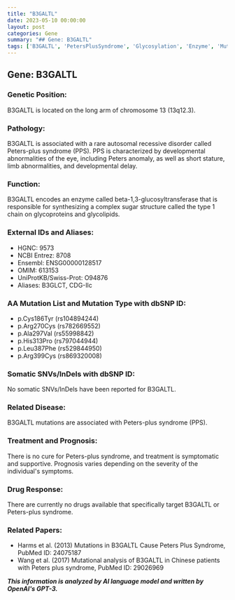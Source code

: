 ```yaml
---
title: "B3GALTL"
date: 2023-05-10 00:00:00
layout: post
categories: Gene
summary: "## Gene: B3GALTL"
tags: ['B3GALTL', 'PetersPlusSyndrome', 'Glycosylation', 'Enzyme', 'Mutation', 'SymptomaticTreatment', 'RareDisease', 'GeneticAnalysis']
---
```


## Gene: B3GALTL

### Genetic Position:
B3GALTL is located on the long arm of chromosome 13 (13q12.3).

### Pathology:
B3GALTL is associated with a rare autosomal recessive disorder called Peters-plus syndrome (PPS). PPS is characterized by developmental abnormalities of the eye, including Peters anomaly, as well as short stature, limb abnormalities, and developmental delay.

### Function:
B3GALTL encodes an enzyme called beta-1,3-glucosyltransferase that is responsible for synthesizing a complex sugar structure called the type 1 chain on glycoproteins and glycolipids.

### External IDs and Aliases:
- HGNC: 9573
- NCBI Entrez: 8708
- Ensembl: ENSG00000128517
- OMIM: 613153
- UniProtKB/Swiss-Prot: O94876
- Aliases: B3GLCT, CDG-Ilc

### AA Mutation List and Mutation Type with dbSNP ID:
- p.Cys186Tyr (rs104894244)
- p.Arg270Cys (rs782669552)
- p.Ala297Val (rs55998842)
- p.His313Pro (rs797044944)
- p.Leu387Phe (rs529844950)
- p.Arg399Cys (rs869320008)

### Somatic SNVs/InDels with dbSNP ID:
No somatic SNVs/InDels have been reported for B3GALTL.

### Related Disease:
B3GALTL mutations are associated with Peters-plus syndrome (PPS).

### Treatment and Prognosis:
There is no cure for Peters-plus syndrome, and treatment is symptomatic and supportive. Prognosis varies depending on the severity of the individual's symptoms.

### Drug Response:
There are currently no drugs available that specifically target B3GALTL or Peters-plus syndrome.

### Related Papers:
- Harms et al. (2013) Mutations in B3GALTL Cause Peters Plus Syndrome, PubMed ID: 24075187 
- Wang et al. (2017) Mutational analysis of B3GALTL in Chinese patients with Peters plus syndrome, PubMed ID: 29026969

**_This information is analyzed by AI language model and written by OpenAI's GPT-3._**